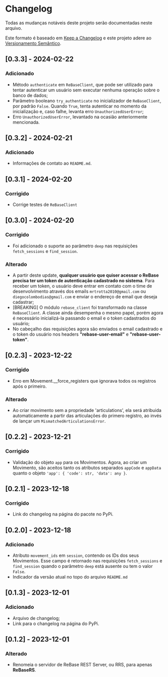 # Changelog

Todas as mudanças notáveis deste projeto serão documentadas neste arquivo.

Este formato é baseado em [Keep a Changelog](https://keepachangelog.com/en/1.0.0/)
e este projeto adere ao [Versionamento Semântico](https://semver.org/spec/v2.0.0.html).

## [0.3.3] - 2024-02-22

### Adicionado
- Método `authenticate` em `ReBaseClient`, que pode ser utilizado para tentar autenticar um usuário sem executar nenhuma operação sobre o banco de dados;
- Parâmetro booleano `try_authenticate` no inicializador de `ReBaseClient`, por padrão `False`. Quando `True`, tenta autenticar no momento da inicialização e, caso falhe, levanta erro `UnauthorizedUserError`;
- Erro `UnauthorizedUserError`, levantado na ocasião anteriormente mencionada.

## [0.3.2] - 2024-02-21

### Adicionado
- Informações de contato ao `README.md`.

## [0.3.1] - 2024-02-20

### Corrigido
- Corrige testes de `ReBaseClient`

## [0.3.0] - 2024-02-20

### Corrigido
- Foi adicionado o suporte ao parâmetro `deep` nas requisições `fetch_sessions` e `find_session`.

### Alterado
- A partir deste update, **qualquer usuário que quiser acessar o ReBase precisa ter um token de autenticação cadastrado no sistema**. Para receber um token, o usuário deve entrar em contato com o time de desenvolvimento através dos emails `mrtrotta2010@gmail.com` ou `diegocolombodias@gmail.com` e enviar o endereço de email que deseja cadastrar;
- [BREAKING] O módulo `rebase_client` foi transformado na classe `ReBaseClient`. A classe ainda desempenha o mesmo papel, porém agora é necessário inicializá-la passando o email e o token cadastrados do usuário;
- No cabeçalho das requisições agora são enviados o email cadastrado e o token do usuário nos headers **"rebase-user-email"** e **"rebase-user-token"**.

## [0.2.3] - 2023-12-22

### Corrigido
- Erro em Movement.__force_registers que ignorava todos os registros após o primeiro.

### Alterado
- Ao criar movimento sem a propriedade 'articulations', ela será atribuida automaticamente a partir das articulações do primero registro, ao invés de lançar um `MismatchedArticulationsError`.

## [0.2.2] - 2023-12-21

### Corrigido
- Validação do objeto `app` para os Movimentos. Agora, ao criar um Movimento, são aceitos tanto os atributos separados `appCode` e `appData` quanto o objeto `'app': { 'code': str, 'data': any }`.

## [0.2.1] - 2023-12-18

### Corrigido
- Link do changelog na página do pacote no PyPi.

## [0.2.0] - 2023-12-18

### Adicionado
- Atributo `movement_ids` em `session`, contendo os IDs dos seus Movimentos. Esse campo é retornado nas requisições `fetch_sessions` e `find_session` quando o parâmetro `deep` está ausente ou tem o valor `False`.
- Indicador da versão atual no topo do arquivo `README.md`

## [0.1.3] - 2023-12-01

### Adicionado
- Arquivo de changelog;
- Link para o changelog na página do PyPi.

## [0.1.2] - 2023-12-01

### Alterado
- Renomeia o servidor de ReBase REST Server, ou RRS, para apenas **ReBaseRS**.
